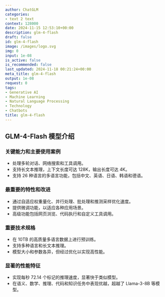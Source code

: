 ```yaml
---
author: ChatGLM
categories:
- text 2 text
context: 128000
date: 2024-11-15 12:53:10+00:00
description: glm-4-flash
draft: false
id: glm-4-flash
image: /images/logo.svg
img: 0
input: 1e-08
is_active: false
is_recommended: false
last_updated: 2024-11-18 00:21:24+00:00
meta_title: glm-4-flash
output: 1e-08
request: 0
tags:
- Generative AI
- Machine Learning
- Natural Language Processing
- Technology
- Chatbots
title: glm-4-flash
---
```
















## GLM-4-Flash 模型介绍

### 关键能力和主要使用案例
- 处理多轮对话、网络搜索和工具调用。
- 支持长文本推理，上下文长度可达 128K，输出长度可达 4K。
- 支持 26 种语言的多语言功能，包括中文、英语、日语、韩语和德语。

### 最重要的特性和改进
- 通过自适应权重量化、并行处理、批处理和推测采样优化速度。
- 提供微调功能，以适应各种应用场景。
- 高级功能包括网页浏览、代码执行和自定义工具调用。

### 重要技术规格
- 在 10TB 的高质量多语言数据上进行预训练。
- 支持多种语言和长文本推理。
- 模型大小和参数各异，但经过优化以实现高性能。

### 显著的性能特征
- 实现每秒 72.14 个标记的推理速度，显著快于类似模型。
- 在语义、数学、推理、代码和知识任务中表现优越，超越了 Llama-3-8B 等模型。

